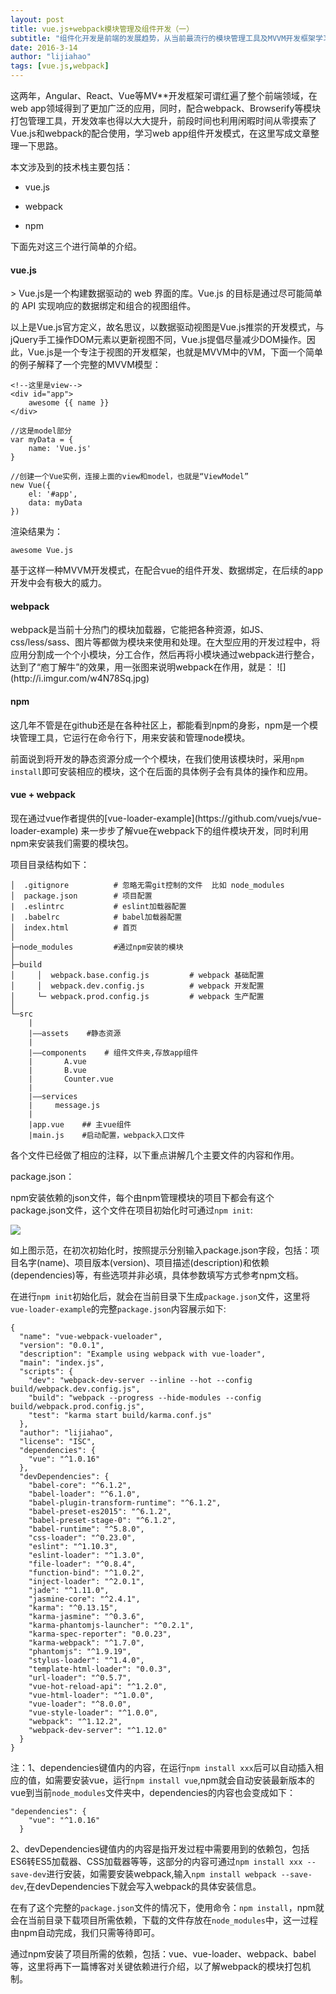 ```yaml
---
layout: post
title: vue.js+webpack模块管理及组件开发（一）
subtitle: "组件化开发是前端的发展趋势，从当前最流行的模块管理工具及MVVM开发框架学习新的开发模式"
date: 2016-3-14
author: "lijiahao"
tags: [vue.js,webpack]
---
```

这两年，Angular、React、Vue等MV**开发框架可谓红遍了整个前端领域，在web app领域得到了更加广泛的应用，同时，配合webpack、Browserify等模块打包管理工具，开发效率也得以大大提升，前段时间也利用闲暇时间从零摸索了Vue.js和webpack的配合使用，学习web app组件开发模式，在这里写成文章整理一下思路。

本文涉及到的技术栈主要包括：

- vue.js

- webpack

- npm

下面先对这三个进行简单的介绍。

<h4>vue.js</h4>
> Vue.js是一个构建数据驱动的 web 界面的库。Vue.js 的目标是通过尽可能简单的 API 实现响应的数据绑定和组合的视图组件。

以上是Vue.js官方定义，故名思议，以数据驱动视图是Vue.js推崇的开发模式，与jQuery手工操作DOM元素以更新视图不同，Vue.js提倡尽量减少DOM操作。因此，Vue.js是一个专注于视图的开发框架，也就是MVVM中的VM，下面一个简单的例子解释了一个完整的MVVM模型：
	
	<!--这里是view-->
	<div id="app">
		awesome {{ name }}
	</div>

	//这是model部分
	var myData = {
		name: 'Vue.js'
	}

	//创建一个Vue实例，连接上面的view和model，也就是“ViewModel”
	new Vue({
		el: '#app',
		data: myData
	})

渲染结果为：
	
	awesome Vue.js

基于这样一种MVVM开发模式，在配合vue的组件开发、数据绑定，在后续的app开发中会有极大的威力。

<h4>webpack</h4>
webpack是当前十分热门的模块加载器，它能把各种资源，如JS、css/less/sass、图片等都做为模块来使用和处理。在大型应用的开发过程中，将应用分割成一个个小模块，分工合作，然后再将小模块通过webpack进行整合，达到了“庖丁解牛”的效果，用一张图来说明webpack在作用，就是：
![](http://i.imgur.com/w4N78Sq.jpg)
<h4>npm</h4>
这几年不管是在github还是在各种社区上，都能看到npm的身影，npm是一个模块管理工具，它运行在命令行下，用来安装和管理node模块。

前面说到将开发的静态资源分成一个个模块，在我们使用该模块时，采用`npm install`即可安装相应的模块，这个在后面的具体例子会有具体的操作和应用。

<h4>vue + webpack</h4>
现在通过vue作者提供的[vue-loader-example](https://github.com/vuejs/vue-loader-example)
来一步步了解vue在webpack下的组件模块开发，同时利用npm来安装我们需要的模块包。

项目目录结构如下：

	│  .gitignore          # 忽略无需git控制的文件  比如 node_modules
	│  package.json        # 项目配置
	|  .eslintrc           # eslint加载器配置
	|  .babelrc			   # babel加载器配置
	│  index.html          # 首页
	│
	├─node_modules         #通过npm安装的模块
	│
	├─build
	│     │  webpack.base.config.js         # webpack 基础配置
	│     │  webpack.dev.config.js          # webpack 开发配置
	│     └─ webpack.prod.config.js         # webpack 生产配置
	│
	└─src
		|
		|——assets	 #静态资源 
		|
		|——components    # 组件文件夹,存放app组件
		|		A.vue
		|		B.vue
		|		Counter.vue
		|
		|——services
		|     message.js
		|
		|app.vue	## 主vue组件
		|main.js    #启动配置，webpack入口文件
		

各个文件已经做了相应的注释，以下重点讲解几个主要文件的内容和作用。

package.json：

npm安装依赖的json文件，每个由npm管理模块的项目下都会有这个
package.json文件，这个文件在项目初始化时可通过`npm init`:

![](http://i.imgur.com/Ns1AKzn.png)

如上图示范，在初次初始化时，按照提示分别输入package.json字段，包括：项目名字(name)、项目版本(version)、项目描述(description)和依赖(dependencies)等，有些选项并非必填，具体参数填写方式参考npm文档。

在进行`npm init`初始化后，就会在当前目录下生成`package.json`文件，这里将`vue-loader-example`的完整`package.json`内容展示如下:

	{
	  "name": "vue-webpack-vueloader",
	  "version": "0.0.1",
	  "description": "Example using webpack with vue-loader",
	  "main": "index.js",
	  "scripts": {
	    "dev": "webpack-dev-server --inline --hot --config build/webpack.dev.config.js",
	    "build": "webpack --progress --hide-modules --config build/webpack.prod.config.js",
	    "test": "karma start build/karma.conf.js"
	  },
	  "author": "lijiahao",
	  "license": "ISC",
	  "dependencies": {
	    "vue": "^1.0.16"
	  },
	  "devDependencies": {
	    "babel-core": "^6.1.2",
	    "babel-loader": "^6.1.0",
	    "babel-plugin-transform-runtime": "^6.1.2",
	    "babel-preset-es2015": "^6.1.2",
	    "babel-preset-stage-0": "^6.1.2",
	    "babel-runtime": "^5.8.0",
	    "css-loader": "^0.23.0",
	    "eslint": "^1.10.3",
	    "eslint-loader": "^1.3.0",
	    "file-loader": "^0.8.4",
	    "function-bind": "^1.0.2",
	    "inject-loader": "^2.0.1",
	    "jade": "^1.11.0",
	    "jasmine-core": "^2.4.1",
	    "karma": "^0.13.15",
	    "karma-jasmine": "^0.3.6",
	    "karma-phantomjs-launcher": "^0.2.1",
	    "karma-spec-reporter": "0.0.23",
	    "karma-webpack": "^1.7.0",
	    "phantomjs": "^1.9.19",
	    "stylus-loader": "^1.4.0",
	    "template-html-loader": "0.0.3",
	    "url-loader": "^0.5.7",
	    "vue-hot-reload-api": "^1.2.0",
	    "vue-html-loader": "^1.0.0",
	    "vue-loader": "^8.0.0",
	    "vue-style-loader": "^1.0.0",
	    "webpack": "^1.12.2",
	    "webpack-dev-server": "^1.12.0"
	  }
	}

注：1、dependencies键值内的内容，在运行`npm install xxx`后可以自动插入相应的值，如需要安装vue，运行`npm install vue`,npm就会自动安装最新版本的vue到当前`node_modules`文件夹中，dependencies的内容也会变成如下：

	"dependencies": {
	    "vue": "^1.0.16"
	  }

2、devDependencies键值内的内容是指开发过程中需要用到的依赖包，包括ES6转ES5加载器、CSS加载器等等，这部分的内容可通过`npm install xxx --save-dev`进行安装，如需要安装webpack,输入`npm install webpack --save-dev`,在devDependencies下就会写入webpack的具体安装信息。

在有了这个完整的`package.json`文件的情况下，使用命令：`npm install`，npm就会在当前目录下载项目所需依赖，下载的文件存放在`node_modules`中，这一过程由npm自动完成，我们只需等待即可。

通过npm安装了项目所需的依赖，包括：vue、vue-loader、webpack、babel等，这里将再下一篇博客对关键依赖进行介绍，以了解webpack的模块打包机制。




